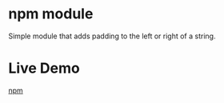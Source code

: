 # npm module
Simple module that adds padding to the left or right of a string.

# Live Demo
[npm](https://www.npmjs.com/package/paddingmodule)

